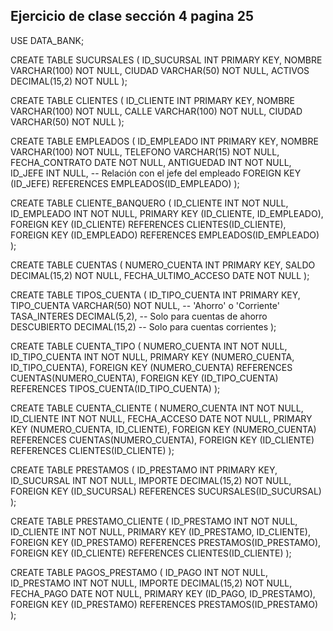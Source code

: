 ## Ejercicio de clase sección 4 pagina 25
USE DATA_BANK;

CREATE TABLE SUCURSALES (
    ID_SUCURSAL INT PRIMARY KEY,
    NOMBRE VARCHAR(100) NOT NULL,
    CIUDAD VARCHAR(50) NOT NULL,
    ACTIVOS DECIMAL(15,2) NOT NULL
);

CREATE TABLE CLIENTES (
    ID_CLIENTE INT PRIMARY KEY,
    NOMBRE VARCHAR(100) NOT NULL,
    CALLE VARCHAR(100) NOT NULL,
    CIUDAD VARCHAR(50) NOT NULL
);

CREATE TABLE EMPLEADOS (
    ID_EMPLEADO INT PRIMARY KEY,
    NOMBRE VARCHAR(100) NOT NULL,
    TELEFONO VARCHAR(15) NOT NULL,
    FECHA_CONTRATO DATE NOT NULL,
    ANTIGUEDAD INT NOT NULL,
    ID_JEFE INT NULL, -- Relación con el jefe del empleado
    FOREIGN KEY (ID_JEFE) REFERENCES EMPLEADOS(ID_EMPLEADO)
);

CREATE TABLE CLIENTE_BANQUERO (
    ID_CLIENTE INT NOT NULL,
    ID_EMPLEADO INT NOT NULL,
    PRIMARY KEY (ID_CLIENTE, ID_EMPLEADO),
    FOREIGN KEY (ID_CLIENTE) REFERENCES CLIENTES(ID_CLIENTE),
    FOREIGN KEY (ID_EMPLEADO) REFERENCES EMPLEADOS(ID_EMPLEADO)
);

CREATE TABLE CUENTAS (
    NUMERO_CUENTA INT PRIMARY KEY,
    SALDO DECIMAL(15,2) NOT NULL,
    FECHA_ULTIMO_ACCESO DATE NOT NULL
);

CREATE TABLE TIPOS_CUENTA (
    ID_TIPO_CUENTA INT PRIMARY KEY,
    TIPO_CUENTA VARCHAR(50) NOT NULL, -- 'Ahorro' o 'Corriente'
    TASA_INTERES DECIMAL(5,2), -- Solo para cuentas de ahorro
    DESCUBIERTO DECIMAL(15,2) -- Solo para cuentas corrientes
);

CREATE TABLE CUENTA_TIPO (
    NUMERO_CUENTA INT NOT NULL,
    ID_TIPO_CUENTA INT NOT NULL,
    PRIMARY KEY (NUMERO_CUENTA, ID_TIPO_CUENTA),
    FOREIGN KEY (NUMERO_CUENTA) REFERENCES CUENTAS(NUMERO_CUENTA),
    FOREIGN KEY (ID_TIPO_CUENTA) REFERENCES TIPOS_CUENTA(ID_TIPO_CUENTA)
);

CREATE TABLE CUENTA_CLIENTE (
    NUMERO_CUENTA INT NOT NULL,
    ID_CLIENTE INT NOT NULL,
    FECHA_ACCESO DATE NOT NULL,
    PRIMARY KEY (NUMERO_CUENTA, ID_CLIENTE),
    FOREIGN KEY (NUMERO_CUENTA) REFERENCES CUENTAS(NUMERO_CUENTA),
    FOREIGN KEY (ID_CLIENTE) REFERENCES CLIENTES(ID_CLIENTE)
);

CREATE TABLE PRESTAMOS (
    ID_PRESTAMO INT PRIMARY KEY,
    ID_SUCURSAL INT NOT NULL,
    IMPORTE DECIMAL(15,2) NOT NULL,
    FOREIGN KEY (ID_SUCURSAL) REFERENCES SUCURSALES(ID_SUCURSAL)
);

CREATE TABLE PRESTAMO_CLIENTE (
    ID_PRESTAMO INT NOT NULL,
    ID_CLIENTE INT NOT NULL,
    PRIMARY KEY (ID_PRESTAMO, ID_CLIENTE),
    FOREIGN KEY (ID_PRESTAMO) REFERENCES PRESTAMOS(ID_PRESTAMO),
    FOREIGN KEY (ID_CLIENTE) REFERENCES CLIENTES(ID_CLIENTE)
);

CREATE TABLE PAGOS_PRESTAMO (
    ID_PAGO INT NOT NULL,
    ID_PRESTAMO INT NOT NULL,
    IMPORTE DECIMAL(15,2) NOT NULL,
    FECHA_PAGO DATE NOT NULL,
    PRIMARY KEY (ID_PAGO, ID_PRESTAMO),
    FOREIGN KEY (ID_PRESTAMO) REFERENCES PRESTAMOS(ID_PRESTAMO)
);